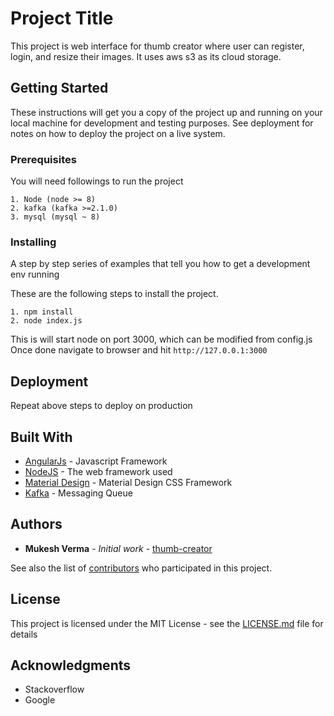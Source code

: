 # Project Title

This project is web interface for thumb creator where user can register, login, and resize their images. It uses aws s3 as its cloud storage.

## Getting Started

These instructions will get you a copy of the project up and running on your local machine for development and testing purposes. See deployment for notes on how to deploy the project on a live system.

### Prerequisites

You will need followings to run the project

```
1. Node (node >= 8)
2. kafka (kafka >=2.1.0)
3. mysql (mysql ~ 8)
```

### Installing

A step by step series of examples that tell you how to get a development env running

These are the following steps to install the project.

```
1. npm install
2. node index.js
```

This is will start node on port 3000, which can be modified from config.js
Once done navigate to browser and hit ```http://127.0.0.1:3000```

## Deployment

Repeat above steps to deploy on production
## Built With

* [AngularJs](https://angularjs.org/) - Javascript Framework
* [NodeJS](http://www.dropwizard.io/1.0.2/docs/) - The web framework used
* [Material Design](https://materializecss.com/) - Material Design CSS Framework
* [Kafka](http://kafka.apache.org) - Messaging Queue

## Authors

* **Mukesh Verma** - *Initial work* - [thumb-creator](https://github.com/fynryder/thumb-creator-web)

See also the list of [contributors](https://github.com/fynryder/thumb-creator-web/contributors) who participated in this project.

## License

This project is licensed under the MIT License - see the [LICENSE.md](LICENSE.md) file for details

## Acknowledgments

* Stackoverflow
* Google
